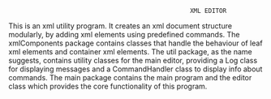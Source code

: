                                                       XML EDITOR
This is an xml utility program. It creates an xml document structure modularly, by adding xml elements using predefined commands.
The xmlComponents package contains classes that handle the behaviour of leaf xml elements and container xml elements.
The util package, as the name suggests, contains utility classes for the main editor, providing a Log class for displaying messages and a CommandHandler class to display info about commands.
The main package contains the main program and the editor class which provides the core functionality of this program.
